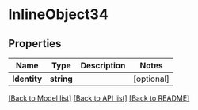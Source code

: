# InlineObject34

## Properties
Name | Type | Description | Notes
------------ | ------------- | ------------- | -------------
**Identity** | **string** |  | [optional] 

[[Back to Model list]](../README.md#documentation-for-models) [[Back to API list]](../README.md#documentation-for-api-endpoints) [[Back to README]](../README.md)


